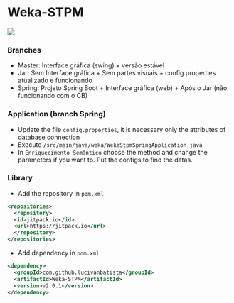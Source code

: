 # Weka-STPM
[![](https://jitpack.io/v/lucivanbatista/Weka-STPM.svg)](https://jitpack.io/#lucivanbatista/Weka-STPM)

### Branches
- Master: Interface gráfica (swing) + versão estável
- Jar: Sem Interface gráfica + Sem partes visuais + config.properties atualizado e funcionando
- Spring: Projeto Spring Boot + Interface gráfica (web) + Após o Jar (não funcionando com o CB)

### Application (branch Spring)
- Update the file ```config.properties```, it is necessary only the attributes of database connection
- Execute ```/src/main/java/weka/WekaStpmSpringApplication.java```
- In ```Enriquecimento Semântico``` choose the method and change the parameters if you want to. Put the configs to find the datas.

### Library
- Add the repository in ```pom.xml```
```xml
<repositories>
  <repository>
  <id>jitpack.io</id>
  <url>https://jitpack.io</url>
  </repository>
</repositories>
```
- Add dependency in ```pom.xml```
```xml
<dependency>
  <groupId>com.github.lucivanbatista</groupId>
  <artifactId>Weka-STPM</artifactId>
  <version>v2.0.1</version>
</dependency>
```
